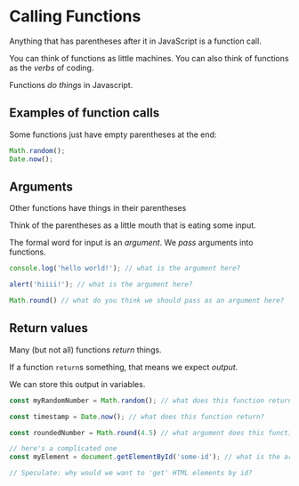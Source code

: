 Calling Functions
===

Anything that has parentheses after it in JavaScript is a function call.

You can think of functions as little machines. You can also think of functions as the _verbs_ of coding.

Functions _do things_ in Javascript.

## Examples of function calls

Some functions just have empty parentheses at the end:

```js
Math.random();
Date.now();
```

## Arguments

Other functions have things in their parentheses

Think of the parentheses as a little mouth that is eating some input.

The formal word for input is an _argument_. We _pass_ arguments into functions.

```js
console.log('hello world!'); // what is the argument here?

alert('hiiii!'); // what is the argument here?

Math.round() // what do you think we should pass as an argument here?
```

## Return values

Many (but not all) functions _return_ things.

If a function `return`s something, that means we expect _output_.

We can store this output in variables.

```js
const myRandomNumber = Math.random(); // what does this function return?

const timestamp = Date.now(); // what does this function return?

const roundedNumber = Math.round(4.5) // what argument does this function take? what does it return?

// here's a complicated one
const myElement = document.getElementById('some-id'); // what is the argument? what is the return value?

// Speculate: why would we want to 'get' HTML elements by id?
```